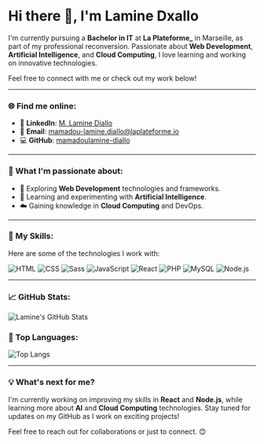 

# Hi there 👋, I'm Lamine Dxallo

I'm currently pursuing a **Bachelor in IT** at **La Plateforme_** in Marseille, as part of my professional reconversion. Passionate about **Web Development**, **Artificial Intelligence**, and **Cloud Computing**, I love learning and working on innovative technologies.

Feel free to connect with me or check out my work below!

---

### 🌐 Find me online:
- 💼 **LinkedIn**: [M. Lamine Diallo](https://www.linkedin.com/in/m-lamine-diallo-b8885b29b/)
- 📧 **Email**: [mamadou-lamine.diallo@laplateforme.io](mailto:mamadou-lamine.diallo@laplateforme.io)
- 💻 **GitHub**: [mamadoulamine-diallo](https://github.com/mamadoulamine-diallo)

---

### 🚀 What I'm passionate about:
- 🌟 Exploring **Web Development** technologies and frameworks.
- 🤖 Learning and experimenting with **Artificial Intelligence**.
- ☁️ Gaining knowledge in **Cloud Computing** and DevOps.

---

### 🔧 My Skills:
Here are some of the technologies I work with:

![HTML](https://img.shields.io/badge/HTML-E34F26?style=for-the-badge&logo=html5&logoColor=white)
![CSS](https://img.shields.io/badge/CSS-1572B6?style=for-the-badge&logo=css3&logoColor=white)
![Sass](https://img.shields.io/badge/Sass-CC6699?style=for-the-badge&logo=sass&logoColor=white)
![JavaScript](https://img.shields.io/badge/JavaScript-F7DF1E?style=for-the-badge&logo=javascript&logoColor=black)
![React](https://img.shields.io/badge/React-61DAFB?style=for-the-badge&logo=react&logoColor=white)
![PHP](https://img.shields.io/badge/PHP-777BB4?style=for-the-badge&logo=php&logoColor=white)
![MySQL](https://img.shields.io/badge/MySQL-4479A1?style=for-the-badge&logo=mysql&logoColor=white)
![Node.js](https://img.shields.io/badge/Node.js-339933?style=for-the-badge&logo=node.js&logoColor=white)

---

### 📈 GitHub Stats:
![Lamine's GitHub Stats](https://github-readme-stats.vercel.app/api?username=mamadoulamine-diallo&show_icons=true&theme=radical)

### 🚀 Top Languages:
![Top Langs](https://github-readme-stats.vercel.app/api/top-langs/?username=mamadoulamine-diallo&layout=compact&theme=radical)

---

### 💡 What's next for me?
I'm currently working on improving my skills in **React** and **Node.js**, while learning more about **AI** and **Cloud Computing** technologies. Stay tuned for updates on my GitHub as I work on exciting projects!

Feel free to reach out for collaborations or just to connect. 😊
